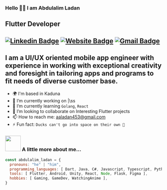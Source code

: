 ### Hello 🖖🏽 I am Abdulalim Ladan
Flutter Developer
---
[![Linkedin Badge](https://img.shields.io/badge/-abdulalim-blue?style=flat&logo=Linkedin&logoColor=white&link=https://www.linkedin.com/in/abdulalim-ladan/)](https://www.linkedin.com/in/abdulalim-ladan/)
[![Website Badge](https://img.shields.io/badge/-abdulalimladan.com-47CCCC?style=flat&logo=Google-Chrome&logoColor=white&link=https://abdulalimladan.onrender.com)](https://abdulalimladan.onrender.com/)
[![Gmail Badge](https://img.shields.io/badge/-aaladan453-c14438?style=flat&logo=Gmail&logoColor=white&link=mailto:aaladan453@@gmail.com)](mailto:aaladan453@gmail.com)
---
I am a UI/UX oriented mobile app engineer with experience in working with exceptional creativity and foresight in tailoring apps and programs to fit needs of diverse customer base.
---
- 🌍 I'm based in Kaduna
- 🔭 I’m currently working on |\ss
- 🌱 I’m currently learning `Golang`, `React`
- 👯 I’m looking to collaborate on Interesting Flutter projects
- 📫 How to reach me: aaladan453@gmail.com
- ⚡ Fun fact: `Ducks can't go into space on their own 🦆`

### <img src="https://media.giphy.com/media/VgCDAzcKvsR6OM0uWg/giphy.gif" width="50"> A little more about me... 

```javascript
const abdulalim_ladan = {
  pronouns: "he" | "him",
  programming_languages: [ Dart, Java, C#, Javascript, Typescript, Python ],
  tools: [ Flutter, Android, Unity, React, Node, Flask, Figma ],
  hobbies: [ Gaming, GameDev, WatchingAnime ],
}
```
